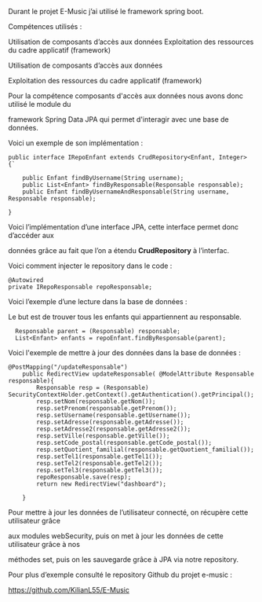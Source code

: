 ﻿

Durant le projet E-Music j’ai utilisé le framework spring boot.

Compétences utilisés :

Utilisation de composants d’accès aux données
Exploitation des ressources du cadre applicatif (framework)


Utilisation de composants d’accès aux données

Exploitation des ressources du cadre applicatif (framework)

Pour la compétence composants d'accès aux données nous avons donc utilisé le module du

framework Spring Data JPA qui permet d'interagir avec une base de données.

Voici un exemple de son implémentation :

```
public interface IRepoEnfant extends CrudRepository<Enfant, Integer> {`

    public Enfant findByUsername(String username);
    public List<Enfant> findByResponsable(Responsable responsable);
    public Enfant findByUsernameAndResponsable(String username, Responsable responsable);

}
```
Voici l’implémentation d’une interface JPA, cette interface permet donc d’accéder aux

données grâce au fait que l’on a étendu **CrudRepository** à l’interfac.

Voici comment injecter le repository dans le code :  
```
@Autowired  
private IRepoResponsable repoResponsable;
```
Voici l’exemple d’une lecture dans la base de données :

Le but est de trouver tous les enfants qui appartiennent au responsable.

```
  Responsable parent = (Responsable) responsable;  
  List<Enfant> enfants = repoEnfant.findByResponsable(parent);
```

Voici l'exemple de mettre à jour des données dans la base de données :

```
@PostMapping("/updateResponsable")
    public RedirectView updateResponsable( @ModelAttribute Responsable responsable){
        Responsable resp = (Responsable) SecurityContextHolder.getContext().getAuthentication().getPrincipal();
        resp.setNom(responsable.getNom());
        resp.setPrenom(responsable.getPrenom());
        resp.setUsername(responsable.getUsername());
        resp.setAdresse(responsable.getAdresse());
        resp.setAdresse2(responsable.getAdresse2());
        resp.setVille(responsable.getVille());
        resp.setCode_postal(responsable.getCode_postal());
        resp.setQuotient_familial(responsable.getQuotient_familial());
        resp.setTel1(responsable.getTel1());
        resp.setTel2(responsable.getTel2());
        resp.setTel3(responsable.getTel3());
        repoResponsable.save(resp);
        return new RedirectView("dashboard");

    }
```

Pour mettre à jour les données de l’utilisateur connecté, on récupère cette utilisateur grâce

aux modules webSecurity, puis on met à jour les données de cette utilisateur grâce à nos

méthodes set, puis on les sauvegarde grâce à JPA via notre repository.

Pour plus d’exemple consulté le repository Github du projet e-music :

<https://github.com/KilianL55/E-Music>

